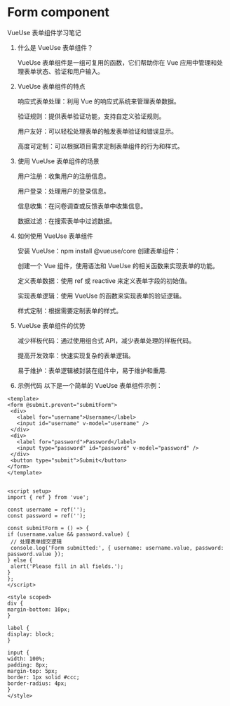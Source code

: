 # Form component
VueUse 表单组件学习笔记
1. 什么是 VueUse 表单组件？

   VueUse 表单组件是一组可复用的函数，它们帮助你在 Vue 应用中管理和处理表单状态、验证和用户输入。

2. VueUse 表单组件的特点

   响应式表单处理：利用 Vue 的响应式系统来管理表单数据。
   
   验证规则：提供表单验证功能，支持自定义验证规则。
   
   用户友好：可以轻松处理表单的触发表单验证和错误显示。
   
   高度可定制：可以根据项目需求定制表单组件的行为和样式。
3. 使用 VueUse 表单组件的场景

   用户注册：收集用户的注册信息。
   
   用户登录：处理用户的登录信息。
   
   信息收集：在问卷调查或反馈表单中收集信息。
   
   数据过滤：在搜索表单中过滤数据。
4. 如何使用 VueUse 表单组件
   
   安装 VueUse：npm install @vueuse/core
   创建表单组件：
   
   创建一个 Vue 组件，使用语法和 VueUse 的相关函数来实现表单的功能。

   定义表单数据：使用 ref 或 reactive 来定义表单字段的初始值。

   实现表单逻辑：使用 VueUse 的函数来实现表单的验证逻辑。

   样式定制：根据需要定制表单的样式。
 5. VueUse 表单组件的优势

    减少样板代码：通过使用组合式 API，减少表单处理的样板代码。
    
    提高开发效率：快速实现复杂的表单逻辑。
    
    易于维护：表单逻辑被封装在组件中，易于维护和重用.
 6. 示例代码
   以下是一个简单的 VueUse 表单组件示例： 
   ```
   <template>
  <form @submit.prevent="submitForm">
    <div>
      <label for="username">Username</label>
      <input id="username" v-model="username" />
    </div>
    <div>
      <label for="password">Password</label>
      <input type="password" id="password" v-model="password" />
    </div>
    <button type="submit">Submit</button>
  </form>
  </template>


<script setup>
import { ref } from 'vue';

const username = ref('');
const password = ref('');

const submitForm = () => {
  if (username.value && password.value) {
    // 处理表单提交逻辑
    console.log('Form submitted:', { username: username.value, password: password.value });
  } else {
    alert('Please fill in all fields.');
  }
};
</script>

<style scoped>
div {
  margin-bottom: 10px;
}

label {
  display: block;
}

input {
  width: 100%;
  padding: 8px;
  margin-top: 5px;
  border: 1px solid #ccc;
  border-radius: 4px;
}
</style>

```